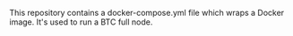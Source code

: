This repository contains a docker-compose.yml file which wraps a Docker image. It's used to run a BTC full node.

